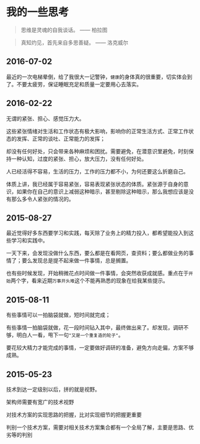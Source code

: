 # 我的一些思考


> 思维是灵魂的自我谈话。 —— 柏拉图

> 真知灼见，首先来自多思善疑。 —— 洛克威尔



## 2016-07-02

最近的一次电梯晕倒，给了我很大一记警钟，`健康`的身体真的很重要，切实体会到了。不要太疲劳，保证睡眠充足和质量一定要用心去落实。




## 2016-02-22

无谓的紧张、担心、感觉压力大。

这些紧张情绪对生活和工作状态有极大影响，影响你的正常生活方式、正常工作状态的发挥、正常的谈吐、正常能力的发挥；

却没有任何好处，只会带来各种麻烦和困扰。需要避免，在潜意识里避免，时刻保持一种认知，过度的紧张、担心，放大压力，没有任何好处。

人已经活得不容易，生活的压力，工作的压力都不小，为何还要这么折磨自己。

体质上讲，我已经属于容易紧张，容易表现紧张状态的体质。紧张源于自身的意识，如果你在自己的意识上减弱这种暗示，甚至剔除这种暗示，那么我想应该是没有那么多令人紧张的情况的。


## 2015-08-27

最近觉得好多东西要学习和实践，每天除了业务上的精力投入，都希望能投入到这些学习和实践中。

一天下来，会发现没做什么东西，要么都是在看网页，查资料；要么都做业务的事情了；要么发现总是提不起来做一件事情，总是搁置。

也有些时候发现，开始稍微花点时间做一件事情，会突然收获成就感。重点在于`开始`两个字，看来近期`万事开头难`这个不能再熟悉的现象在给我某些提示。



## 2015-08-11


有些事情可以一拍脑袋就做，短时间就完成；

有些事情一拍脑袋就做，花一段时间钻入其中，最终做出来了。却发现，调研不够，明白人一看，甩下一句`"又是一个重复造的轮子"`。

要花较大精力才能完成的事情，一定要做好调研的准备，避免方向走偏，方案不够成熟。



## 2015-05-23


技术到达一定级别以后，拼的就是视野。

架构师需要有宽广的技术视野

对技术方案的实现思路的把握，比对实现细节的把握更重要

判别一个技术方案，需要对相关技术方案集合都有一个全局了解，主要是思路、优劣等的判别



